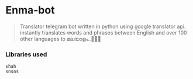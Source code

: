 # Enma-bot
>Translator telegram bot written in python using google translator api.
>instantly translates words and phrases between English and over 100 other languages to മലയാളം..🤗🤗🤗

### Libraries used
```
shah
snsns
```
